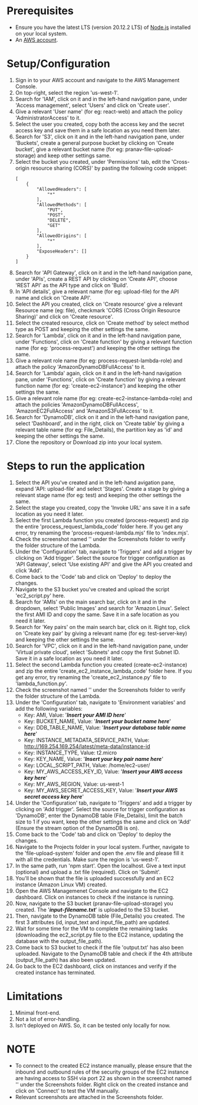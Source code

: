 # Prerequisites
+ Ensure you have the latest LTS (version 20.12.2 LTS) of [Node.js](https://nodejs.org/en/download/current) installed on your local system.
+ An [AWS account](https://aws.amazon.com/free/?gclid=EAIaIQobChMIic2Z0LC9hQMVejfUAR2KrgyrEAAYASAAEgJgBvD_BwE&trk=6a4c3e9d-cdc9-4e25-8dd9-2bd8d15afbca&sc_channel=ps&ef_id=EAIaIQobChMIic2Z0LC9hQMVejfUAR2KrgyrEAAYASAAEgJgBvD_BwE:G:s&s_kwcid=AL!4422!3!651751059783!e!!g!!aws!19852662197!145019195897&all-free-tier.sort-by=item.additionalFields.SortRank&all-free-tier.sort-order=asc&awsf.Free%20Tier%20Types=*all&awsf.Free%20Tier%20Categories=*all).

# Setup/Configuration
1. Sign in to your AWS account and navigate to the AWS Management Console.
2. On top-right, select the region 'us-west-1'.
3. Search for 'IAM', click on it and in the left-hand navigation pane, under 'Access management', select 'Users' and click on 'Create user'.
4. Give a relevant 'User name' (for eg: react-web) and attach the policy 'AdministratorAccess' to it.
5. Select the user you created, copy both the access key and the secret access key and save them in a safe location as you need them later.
6. Search for 'S3', click on it and in the left-hand navigation pane, under 'Buckets', create a general purpose bucket by clicking on 'Create bucket', give a relevant bucket name (for eg: pranav-file-upload-storage) and keep other settings same.
7. Select the bucket you created, under 'Permissions' tab, edit the 'Cross-origin resource sharing (CORS)' by pasting the following code snippet:
    ```
    [
        {
            "AllowedHeaders": [
                "*"
            ],
            "AllowedMethods": [
                "PUT",
                "POST",
                "DELETE",
                "GET"
            ],
            "AllowedOrigins": [
                "*"
            ],
            "ExposeHeaders": []
        }
    ]
    ```
8. Search for 'API Gateway', click on it and in the left-hand navigation pane, under 'APIs', create a REST API by clicking on 'Create API', choose 'REST API' as the API type and click on 'Build'.
9. In 'API details', give a relevant name (for eg: upload-file) for the API name and click on 'Create API'.
10. Select the API you created, click on 'Create resource' give a relevant Resource name (eg: file), checkmark 'CORS (Cross Origin Resource Sharing)' and click on 'Create resource'.
11. Select the created resource, click on 'Create method' by select method type as POST and keeping the other settings the same.
12. Search for 'Lambda', click on it and in the left-hand navigation pane, under 'Functions', click on 'Create function' by giving a relevant function name (for eg: 'process-request') and keeping the other settings the same.
13. Give a relevant role name (for eg: process-request-lambda-role) and attach the policy 'AmazonDynamoDBFullAccess' to it.
14. Search for 'Lambda' again, click on it and in the left-hand navigation pane, under 'Functions', click on 'Create function' by giving a relevant function name (for eg: 'create-ec2-instance') and keeping the other settings the same.
15. Give a relevant role name (for eg: create-ec2-instance-lambda-role) and attach the policies 'AmazonDynamoDBFullAccess', 'AmazonEC2FullAccess' and 'AmazonS3FullAccess' to it.
16. Search for 'DynamoDB', click on it and in the left-hand navigation pane, select 'Dashboard', and in the right, click on 'Create table' by giving a relevant table name (for eg: File_Details), the partition key as 'id' and keeping the other settings the same.
17. Clone the repository or Download zip into your local system.

# Steps to run the application
1. Select the API you've created and in the left-hand avigation pane, expand 'API: upload-file' and select 'Stages'. Create a stage by giving a relevant stage name (for eg: test) and keeping the other settings the same.
2. Select the stage you created, copy the 'Invoke URL' ans save it in a safe location as you need it later.
3. Select the first Lambda function you created (process-request) and zip the entire 'process_request_lambda_code' folder here. If you get any error, try renaming the 'process-request-lambda.mjs' file to 'index.mjs'.
4. Check the screenshot named '' under the Screenshots folder to verify the folder structure of the Lambda.
5. Under the 'Configuration' tab, navigate to 'Triggers' and add a trigger by clicking on 'Add trigger'. Select the source for trigger configuration as 'API Gateway', select 'Use existing API' and give the API you created and click 'Add'.
6. Come back to the 'Code' tab and click on 'Deploy' to deploy the changes.
6. Navigate to the S3 bucket you've created and upload the script 'ec2_script.py' here.
7. Search for 'AMIs' on the main search bar, click on it and in the dropdown, select 'Public Images' and search for 'Amazon Linux'. Select the first AMI ID and copy the same. Save it in a safe location as you need it later.
8. Search for 'Key pairs' on the main search bar, click on it. Right top, click on 'Create key pair' by giving a relevant name (for eg: test-server-key) and keeping the other settings the same.
9. Search for 'VPC', click on it and in the left-hand navigation pane, under 'Virtual private cloud', select 'Subnets' and copy the first Subnet ID. Save it in a safe location as you need it later.
10. Select the second Lambda function you created (create-ec2-instance) and zip the entire 'create_ec2_instance_lambda_code' folder here. If you get any error, try renaming the 'create_ec2_instance.py' file to 'lambda_function.py'.
11. Check the screenshot named '' under the Screenshots folder to verify the folder structure of the Lambda.
12. Under the 'Configuration' tab, navigate to 'Environment variables' and add the following variables:
    + Key: AMI, Value: '___Insert your AMI ID here___'
    + Key: BUCKET_NAME, Value: '___Insert your bucket name here___'
    + Key: DDB_TABLE_NAME, Value: '___Insert your database table name here___'
    + Key: INSTANCE_METADATA_SERVICE_PATH, Value: http://169.254.169.254/latest/meta-data/instance-id
    + Key: INSTANCE_TYPE, Value: t2.micro
    + Key: KEY_NAME, Value: '___Insert your key pair name here___'
    + Key: LOCAL_SCRIPT_PATH, Value: /home/ec2-user/
    + Key: MY_AWS_ACCESS_KEY_ID, Value: '___Insert your AWS access key here___'
    + Key: MY_AWS_REGION, Value: us-west-1
    + Key: MY_AWS_SECRET_ACCESS_KEY, Value: '___Insert your AWS secret access key here___'
13. Under the 'Configuration' tab, navigate to 'Triggers' and add a trigger by clicking on 'Add trigger'. Select the source for trigger configuration as 'DynamoDB', enter the DynamoDB table (File_Details), limit the batch size to 1 if you want, keep the other settings the same and click on 'Add' (Ensure the stream option of the DynamoDB is on).
14. Come back to the 'Code' tab and click on 'Deploy' to deploy the changes.
15. Navigate to the Projects folder in your local system. Further, navigate to the 'file-upload-system' folder and open the .env file and please fill it with all the credentials. Make sure the region is 'us-west-1'.
16. In the same path, run 'npm start'. Open the localhost. Give a text input (optional) and upload a .txt file (required). Click on 'Submit'.
17. You'll be shown that the file is uploaded successfully and an EC2 instance (Amazon Linux VM) created.
18. Open the AWS Managemenet Console and navigate to the EC2 dashboard. Click on instances to check if the instance is running.
19. Now, navigate to the S3 bucket (pranav-file-upload-storage) you created. The '___input-filename.txt___' is uploaded to the S3 bucket.
20. Then, navigate to the DynamoDB table (File_Details) you created. The first 3 attributes (id, input_text and input_file_path) are updated.
21. Wait for some time for the VM to complete the remaining tasks (downloading the ec2_script.py file to the EC2 instance, updating the database with the output_file_path).
22. Come back to S3 bucket to check if the file 'output.txt' has also been uploaded. Navigate to the DynamoDB table and check if the 4th attribute (output_file_path) has also been updated.
23. Go back to the EC2 dashboard, click on instances and verify if the created instance has terminated.

# Limitations
1. Minimal front-end.
2. Not a lot of error-handling.
3. Isn't deployed on AWS. So, it can be tested only locally for now.

# NOTE
+ To connect to the created EC2 instance manually, please ensure that the inbound and outbound rules of the security groups of the EC2 instance are having access to SSH via port 22 as shown in the screenshot named '' under the Screenshots folder. Right click on the created instance and click on 'Connect' to test the VM manually.
+ Relevant screenshots are attached in the Screenshots folder.
